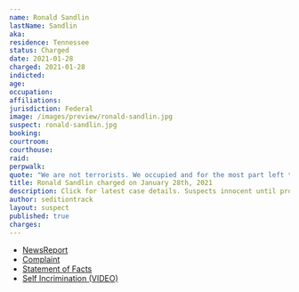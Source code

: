 ```yaml
---
name: Ronald Sandlin
lastName: Sandlin
aka:
residence: Tennessee
status: Charged
date: 2021-01-28
charged: 2021-01-28
indicted:
age:
occupation:
affiliations:
jurisdiction: Federal
image: /images/preview/ronald-sandlin.jpg
suspect: ronald-sandlin.jpg
booking:
courtroom:
courthouse:
raid:
perpwalk:
quote: "We are not terrorists. We occupied and for the most part left that place relatively put together all things considered"
title: Ronald Sandlin charged on January 28th, 2021
description: Click for latest case details. Suspects innocent until proven guilty.
author: seditiontrack
layout: suspect
published: true
charges:
---
```

- [NewsReport](https://wreg.com/news/fbi-says-social-media-posts-link-man-charged-in-capitol-riot-to-memphis/)
- [Complaint](https://www.justice.gov/opa/page/file/1362396/download)
- [Statement of Facts](https://www.justice.gov/opa/page/file/1362396/download)
- [Self Incrimination (VIDEO)](https://twitter.com/angelmercedes/status/1347959031080624128?s=20)
